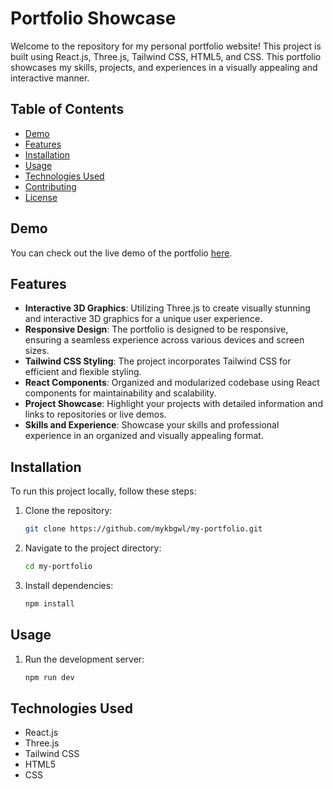 # Portfolio Showcase

Welcome to the repository for my personal portfolio website! This project is built using React.js, Three.js, Tailwind CSS, HTML5, and CSS. This portfolio showcases my skills, projects, and experiences in a visually appealing and interactive manner.

## Table of Contents

- [Demo](#demo)
- [Features](#features)
- [Installation](#installation)
- [Usage](#usage)
- [Technologies Used](#technologies-used)
- [Contributing](#contributing)
- [License](#license)

## Demo

You can check out the live demo of the portfolio [here](#insert-live-demo-link).

## Features

- **Interactive 3D Graphics**: Utilizing Three.js to create visually stunning and interactive 3D graphics for a unique user experience.
- **Responsive Design**: The portfolio is designed to be responsive, ensuring a seamless experience across various devices and screen sizes.
- **Tailwind CSS Styling**: The project incorporates Tailwind CSS for efficient and flexible styling.
- **React Components**: Organized and modularized codebase using React components for maintainability and scalability.
- **Project Showcase**: Highlight your projects with detailed information and links to repositories or live demos.
- **Skills and Experience**: Showcase your skills and professional experience in an organized and visually appealing format.

## Installation

To run this project locally, follow these steps:

1. Clone the repository:

   ```bash
   git clone https://github.com/mykbgwl/my-portfolio.git

2. Navigate to the project directory:

   ```bash
   cd my-portfolio

3. Install dependencies:

   ```bash
   npm install

## Usage

1. Run the development server:

    ```bash 
    npm run dev

## Technologies Used

- React.js
- Three.js
- Tailwind CSS
- HTML5
- CSS

